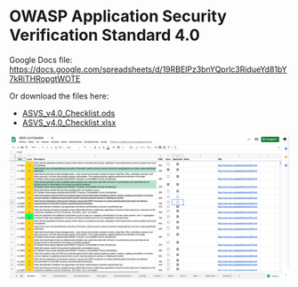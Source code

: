 OWASP Application Security Verification Standard 4.0
====================================================

Google Docs file:
https://docs.google.com/spreadsheets/d/19RBElPz3bnYQprlc3RidueYd81bY7kRiTHRopgtWOTE

Or download the files here:
 - [ASVS_v4.0_Checklist.ods](ASVS_v4.0_Checklist.ods)
 - [ASVS_v4.0_Checklist.xlsx](ASVS_v4.0_Checklist.xlsx)

![screenshot](resources/screenshot.png)
